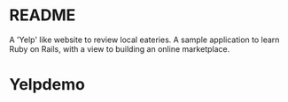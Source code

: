 # README

A 'Yelp' like website to review local eateries.
A sample application to learn Ruby on Rails, with a view to building an online marketplace.

# Yelpdemo
